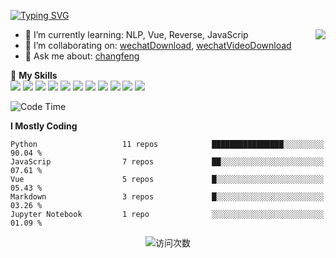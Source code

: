 [![Typing SVG](https://readme-typing-svg.herokuapp.com?size=25&duration=2500&color=8C43EA&vCenter=true&width=200&height=40&lines=Hi+there+%F0%9F%91%8B%F0%9F%8F%BB;I'm+changfeng)](https://git.io/typing-svg)

<a href="#">
  <img align="right" src="https://github-readme-stats.vercel.app/api?username=qiye45&count_private=true&show_icons=true&hide=contribs&bg_color=15,f2f7fd,E0EAFC" />
</a>

- 🌱 I’m currently learning: NLP, Vue, Reverse, JavaScrip
- 👯 I’m collaborating on: [wechatDownload](https://github.com/qiye45/wechatDownload), [wechatVideoDownload](https://github.com/qiye45/wechatVideoDownload)
- 💬 Ask me about: [changfeng](https://t.me/changfengbox)

🌟 **My Skills**  
![](https://img.shields.io/badge/-Python-3e74a2?style=flat-square&logo=Python&logoColor=fff)
![](https://img.shields.io/badge/-JavaScript-3178C6?style=flat-square&logo=JavaScript&logoColor=fff)
![](https://img.shields.io/badge/-Vue-4fc08d?style=flat-square&logo=Vue.js&logoColor=fff)
![](https://img.shields.io/badge/-React-2d98ce?style=flat-square&logo=React&logoColor=fff)
![](https://img.shields.io/badge/-FastAPI-009688?style=flat-square&logo=FastAPI&logoColor=fff)
![](https://img.shields.io/badge/-Linux-fcc624?style=flat-square&logo=Linux&logoColor=fff)
![](https://img.shields.io/badge/-Docker-2496ED?style=flat-square&logo=Docker&logoColor=fff)
![](https://img.shields.io/badge/-GitHub%20Actions-2088FF?style=flat-square&logo=GitHubActions&logoColor=fff)
![](https://img.shields.io/badge/-PostgreSQL-4169E1?style=flat-square&logo=PostgreSQL&logoColor=fff)
![](https://img.shields.io/badge/-Redis-DC382D?style=flat-square&logo=Redis&logoColor=fff)
![](https://img.shields.io/badge/-MongoDB-47A248?style=flat-square&logo=MongoDB&logoColor=fff)

<!--START_SECTION:waka-->
![Code Time](http://img.shields.io/badge/Code%20Time-5%2C836%20hrs%2027%20mins-blue)


**I Mostly Coding** 

```text
Python                   11 repos            ████████████████░░░░░░░░░   90.04 % 
JavaScrip                7 repos             ██░░░░░░░░░░░░░░░░░░░░░░░   07.61 % 
Vue                      5 repos             █░░░░░░░░░░░░░░░░░░░░░░░░   05.43 % 
Markdown                 3 repos             █░░░░░░░░░░░░░░░░░░░░░░░░   03.26 % 
Jupyter Notebook         1 repo              ░░░░░░░░░░░░░░░░░░░░░░░░░   01.09 % 
```
<p align="center">
  <img  src="https://count.getloli.com/get/@changfeng?theme=rule34" alt="访问次数">

[//]: # (  <img  src="https://github-readme-stats.vercel.app/api/top-langs/?username=changfeng&layout=compact" alt="">)
</p>